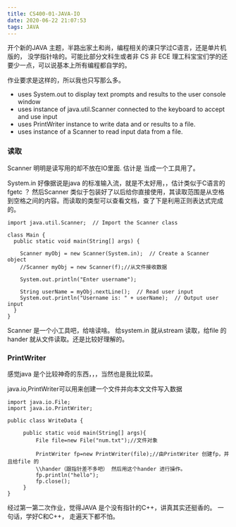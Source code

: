 ```yaml
---
title: CS400-01-JAVA-IO
date: 2020-06-22 21:07:53
tags: JAVA
---
```

开个新的JAVA 主题，半路出家土和尚，编程相关的课只学过C语言，还是单片机版的， 没学指针啥的。可能比部分文科生或者非 CS 非 ECE 理工科宝宝们学的还要少一点，可以说基本上所有编程都自学的。 

作业要求是这样的，所以我也只写那么多。

 * uses System.out to display text prompts and results to the user console window
 * uses instance of java.util.Scanner connected to the keyboard to accept and use input
 * uses PrintWriter instance to write data and or results to a file.
 * uses instance of a Scanner to read input data from a file.

<!--more-->

### 读取
 Scanner 明明是读写用的却不放在IO里面. 估计是 当成一个工具用了。

System.in 好像据说是java 的标准输入流，就是不太好用，，估计类似于C语言的 fgetc ？ 
然后Scanner 类似于包装好了以后给你直接使用，其读取范围是从空格到空格之间的内容。而读取的类型可以查看文档，查了下是利用正则表达式完成的。 
```
import java.util.Scanner;  // Import the Scanner class

class Main {
  public static void main(String[] args) {

    Scanner myObj = new Scanner(System.in);  // Create a Scanner object
    //Scanner myObj = new Scanner(f);//从文件接收数据

    System.out.println("Enter username");

    String userName = myObj.nextLine();  // Read user input
    System.out.println("Username is: " + userName);  // Output user input
  }
}
```
Scanner 是一个小工具吧，给啥读啥。 给system.in 就从stream 读取，给file 的 hander 就从文件读取。还是比较好理解的。

### PrintWriter
感觉java 是个比较神奇的东西，，，当然也是我比较菜。

java.io,PrintWriter可以用来创建一个文件并向本文文件写入数据
```
import java.io.File;
import java.io.PrintWriter;

public class WriteData {

     public static void main(String[] args){
         File file=new File("num.txt");//文件对象

         PrintWriter fp=new PrintWriter(file);//由PrintWriter 创建fp，并且给file 的 
         \\hander（跟指针差不多吧） 然后用这个hander 进行操作。
         fp.println("hello");
         fp.close();
     }
}

```


经过第一第二次作业，觉得JAVA 是个没有指针的C++，讲真其实还挺香的。
一句话，学好C和C++， 走遍天下都不怕。